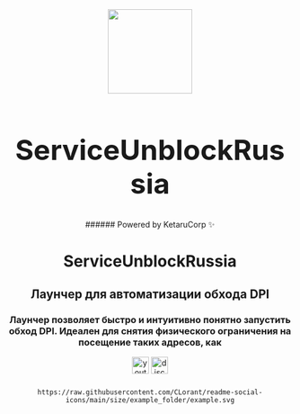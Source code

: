 <div align="center">
<img height="150" src="https://i.imgflip.com/65efzo.gif"/>

<h1 style='font-size: 50px;'>ServiceUnblockRussia</h1>
###### Powered by KetaruCorp ✨</h3>
<h1> ServiceUnblockRussia</h1>
<h2>Лаунчер для автоматизации обхода DPI</h2>
<h3>Лаунчер позволяет быстро и интуитивно понятно запустить обход DPI. Идеален для снятия физического ограничения на посещение таких адресов, как</h3>

<div id="logo">

<img src="https://img.shields.io/static/v1?message=Youtube&logo=youtube&label=&color=FF0000&logoColor=white&labelColor=&style=for-the-badge" height="30" alt="youtube logo"/> 
<img src="https://img.shields.io/static/v1?message=Discord&logo=discord&label=&color=5865f2&logoColor=white&labelColor=&style=for-the-badge" height="30" alt="discord logo"/><br>


###

```
https://raw.githubusercontent.com/CLorant/readme-social-icons/main/size/example_folder/example.svg
```
